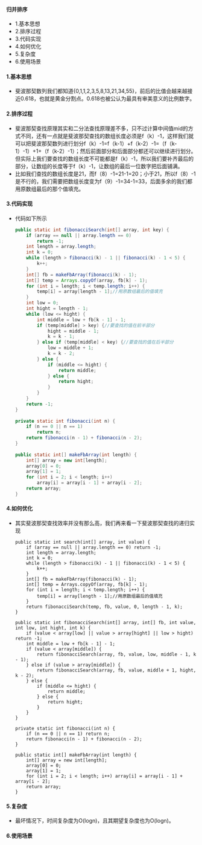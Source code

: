 #### 归并排序
- 1.基本思想
- 2.排序过程
- 3.代码实现
- 4.如何优化
- 5.复杂度
- 6.使用场景



#### 1.基本思想
- 斐波那契数列我们都知道{0,1,1,2,3,5,8,13,21,34,55}，前后的比值会越来越接近0.618，也就是黄金分割点。0.618也被公认为最具有审美意义的比例数字。



#### 2.排序过程
- 斐波那契查找原理其实和二分法查找原理差不多，只不过计算中间值mid的方式不同，还有一点就是斐波那契查找的数组长度必须是f（k）-1，这样我们就可以把斐波那契数列进行划分f（k）-1=f（k-1）+f（k-2）-1=（f（k-1）-1）+1+（f（k-2）-1）；然后前面部分和后面部分都还可以继续进行划分。但实际上我们要查找的数组长度不可能都是f（k）-1，所以我们要补齐最后的部分，让数组的长度等于f（k）-1，让数组的最后一位数字把后面铺满。
- 比如我们查找的数组长度是21，而f（8）-1=21-1=20；小于21，所以f（8）-1是不行的，我们需要把数组长度变为f（9）-1=34-1=33，后面多余的我们都用原数组最后的那个值填充。



#### 3.代码实现
- 代码如下所示
    ```java
    public static int fibonacciSearch(int[] array, int key) {
        if (array == null || array.length == 0)
            return -1;
        int length = array.length;
        int k = 0;
        while (length > fibonacci(k) - 1 || fibonacci(k) - 1 < 5) {
            k++;
        }
        int[] fb = makeFbArray(fibonacci(k) - 1);
        int[] temp = Arrays.copyOf(array, fb[k] - 1);
        for (int i = length; i < temp.length; i++) {
            temp[i] = array[length - 1];//用原数组最后的值填充
        }
        int low = 0;
        int hight = length - 1;
        while (low <= hight) {
            int middle = low + fb[k - 1] - 1;
            if (temp[middle] > key) {//要查找的值在前半部分
                hight = middle - 1;
                k = k - 1;
            } else if (temp[middle] < key) {//要查找的值在后半部分
                low = middle + 1;
                k = k - 2;
            } else {
                if (middle <= hight) {
                    return middle;
                } else {
                    return hight;
                }
            }
        }
        return -1;
    }
      
    private static int fibonacci(int n) {
        if (n == 0 || n == 1)
            return n;
        return fibonacci(n - 1) + fibonacci(n - 2);
    }
      
    public static int[] makeFbArray(int length) {
        int[] array = new int[length];
        array[0] = 0;
        array[1] = 1;
        for (int i = 2; i < length; i++)
            array[i] = array[i - 1] + array[i - 2];
        return array;
    }
    ```


#### 4.如何优化
- 其实斐波那契查找效率并没有那么高，我们再来看一下斐波那契查找的递归实现
    ```
    public static int search(int[] array, int value) {
        if (array == null || array.length == 0) return -1;
        int length = array.length;
        int k = 0;
        while (length > fibonacci(k) - 1 || fibonacci(k) - 1 < 5) {
            k++;
        }
        int[] fb = makeFbArray(fibonacci(k) - 1);
        int[] temp = Arrays.copyOf(array, fb[k] - 1);
        for (int i = length; i < temp.length; i++) {
            temp[i] = array[length - 1];//用原数组最后的值填充
        }
        return fibonacciSearch(temp, fb, value, 0, length - 1, k);
    }
     
    public static int fibonacciSearch(int[] array, int[] fb, int value, int low, int hight, int k) {
        if (value < array[low] || value > array[hight] || low > hight) return -1;
        int middle = low + fb[k - 1] - 1;
        if (value < array[middle]) {
            return fibonacciSearch(array, fb, value, low, middle - 1, k - 1);
        } else if (value > array[middle]) {
            return fibonacciSearch(array, fb, value, middle + 1, hight, k - 2);
        } else {
            if (middle <= hight) {
                return middle;
            } else {
                return hight;
            }
        }
    }
     
    private static int fibonacci(int n) {
        if (n == 0 || n == 1) return n;
        return fibonacci(n - 1) + fibonacci(n - 2);
    }
     
    public static int[] makeFbArray(int length) {
        int[] array = new int[length];
        array[0] = 0;
        array[1] = 1;
        for (int i = 2; i < length; i++) array[i] = array[i - 1] + array[i - 2];
        return array;
    }
    ```



#### 5.复杂度
- 最坏情况下，时间复杂度为O(logn)，且其期望复杂度也为O(logn)。



#### 6.使用场景



